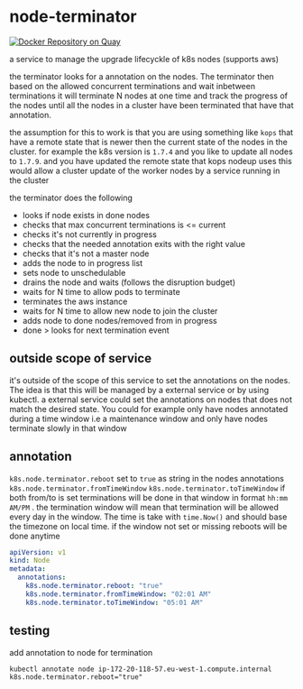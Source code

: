 # node-terminator
[![Docker Repository on Quay](https://quay.io/repository/mad01/node-terminator/status "Docker Repository on Quay")](https://quay.io/repository/mad01/node-terminator)

a service to manage the upgrade lifecyckle of k8s nodes (supports aws)

the terminator looks for a annotation on the nodes. The terminator then based on the allowed concurrent terminations and wait inbetween terminations it will terminate N nodes at one time and track the progress of the nodes until all the nodes in a cluster have been terminated that have that annotation. 

the assumption for this to work is that you are using something like `kops` that have a remote state that is newer then the current state of the nodes in the cluster. for example the k8s version is `1.7.4` and you like to update all nodes to `1.7.9`. and you have updated the remote state that kops nodeup uses this would allow a cluster update of the worker nodes by a service running in the cluster


the terminator does the following
* looks if node exists in done nodes
* checks that max concurrent terminations is <= current
* checks it's not currently in progress
* checks that the needed annotation exits with the right value
* checks that it's not a master node
* adds the node to in progress list
* sets node to unschedulable
* drains the node and waits (follows the disruption budget)
* waits for N time to allow pods to terminate
* terminates the aws instance
* waits for N time to allow new node to join the cluster
* adds node to done nodes/removed from in progress
* done > looks for next termination event

## outside scope of service 

it's outside of the scope of this service to set the annotations on the nodes. The idea is that this will be managed by a external service or by using kubectl. a external service could set the annotations on nodes that does not match the desired state. You could for example only have nodes annotated during a time window i.e a maintenance window and only have nodes terminate slowly in that window

## annotation
`k8s.node.terminator.reboot` set to `true` as string in the nodes annotations
`k8s.node.terminator.fromTimeWindow` `k8s.node.terminator.toTimeWindow` if both from/to is set terminations will be done in that window in format `hh:mm AM/PM` . the termination window will mean that termination will be allowed every day in the window. The time is take with `time.Now()` and should base the timezone on local time. if the window not set or missing reboots will be done anytime

```yaml
apiVersion: v1
kind: Node
metadata:
  annotations:
    k8s.node.terminator.reboot: "true"
    k8s.node.terminator.fromTimeWindow: "02:01 AM"
    k8s.node.terminator.toTimeWindow: "05:01 AM"

```

## testing 
add annotation to node for termination
```
kubectl annotate node ip-172-20-118-57.eu-west-1.compute.internal k8s.node.terminator.reboot="true"
```


